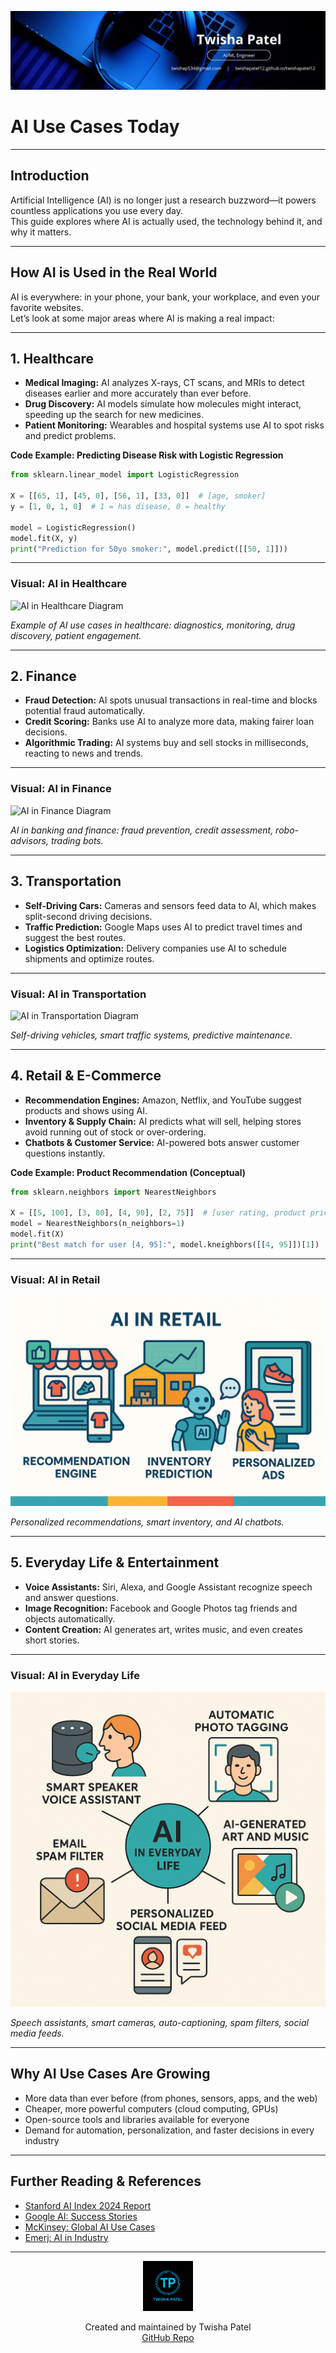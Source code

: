 ![Banner](https://github.com/twishapatel12/AI-ML-Journal/blob/main/assets/aiml-banner.png)

# AI Use Cases Today

---

## Introduction

Artificial Intelligence (AI) is no longer just a research buzzword—it powers countless applications you use every day.  
This guide explores where AI is actually used, the technology behind it, and why it matters.

---

## How AI is Used in the Real World

AI is everywhere: in your phone, your bank, your workplace, and even your favorite websites.  
Let’s look at some major areas where AI is making a real impact:

---

## 1. Healthcare

- **Medical Imaging:** AI analyzes X-rays, CT scans, and MRIs to detect diseases earlier and more accurately than ever before.
- **Drug Discovery:** AI models simulate how molecules might interact, speeding up the search for new medicines.
- **Patient Monitoring:** Wearables and hospital systems use AI to spot risks and predict problems.

**Code Example: Predicting Disease Risk with Logistic Regression**

```python
from sklearn.linear_model import LogisticRegression

X = [[65, 1], [45, 0], [56, 1], [33, 0]]  # [age, smoker]
y = [1, 0, 1, 0]  # 1 = has disease, 0 = healthy

model = LogisticRegression()
model.fit(X, y)
print("Prediction for 50yo smoker:", model.predict([[50, 1]]))
````

---

### Visual: AI in Healthcare

![AI in Healthcare Diagram](https://github.com/twishapatel12/AI-ML-Journal/blob/main/assets/ai-healthcare-diagram.png)

*Example of AI use cases in healthcare: diagnostics, monitoring, drug discovery, patient engagement.*

---

## 2. Finance

* **Fraud Detection:** AI spots unusual transactions in real-time and blocks potential fraud automatically.
* **Credit Scoring:** Banks use AI to analyze more data, making fairer loan decisions.
* **Algorithmic Trading:** AI systems buy and sell stocks in milliseconds, reacting to news and trends.

---

### Visual: AI in Finance

![AI in Finance Diagram](https://github.com/twishapatel12/AI-ML-Journal/blob/main/assets/ai-finance-diagram.png)

*AI in banking and finance: fraud prevention, credit assessment, robo-advisors, trading bots.*

---

## 3. Transportation

* **Self-Driving Cars:** Cameras and sensors feed data to AI, which makes split-second driving decisions.
* **Traffic Prediction:** Google Maps uses AI to predict travel times and suggest the best routes.
* **Logistics Optimization:** Delivery companies use AI to schedule shipments and optimize routes.

---

### Visual: AI in Transportation

![AI in Transportation Diagram](https://github.com/twishapatel12/AI-ML-Journal/blob/main/assets/ai-transport-diagram.png)

*Self-driving vehicles, smart traffic systems, predictive maintenance.*

---

## 4. Retail & E-Commerce

* **Recommendation Engines:** Amazon, Netflix, and YouTube suggest products and shows using AI.
* **Inventory & Supply Chain:** AI predicts what will sell, helping stores avoid running out of stock or over-ordering.
* **Chatbots & Customer Service:** AI-powered bots answer customer questions instantly.

**Code Example: Product Recommendation (Conceptual)**

```python
from sklearn.neighbors import NearestNeighbors

X = [[5, 100], [3, 80], [4, 90], [2, 75]]  # [user rating, product price]
model = NearestNeighbors(n_neighbors=1)
model.fit(X)
print("Best match for user [4, 95]:", model.kneighbors([[4, 95]])[1])
```

---

### Visual: AI in Retail

![AI in Retail Diagram](https://github.com/twishapatel12/AI-ML-Journal/blob/main/assets/ai-retail-diagram.png)

*Personalized recommendations, smart inventory, and AI chatbots.*

---

## 5. Everyday Life & Entertainment

* **Voice Assistants:** Siri, Alexa, and Google Assistant recognize speech and answer questions.
* **Image Recognition:** Facebook and Google Photos tag friends and objects automatically.
* **Content Creation:** AI generates art, writes music, and even creates short stories.

---

### Visual: AI in Everyday Life

![AI in Everyday Life Diagram](https://github.com/twishapatel12/AI-ML-Journal/blob/main/assets/ai-everyday-diagram.png)

*Speech assistants, smart cameras, auto-captioning, spam filters, social media feeds.*

---

## Why AI Use Cases Are Growing

* More data than ever before (from phones, sensors, apps, and the web)
* Cheaper, more powerful computers (cloud computing, GPUs)
* Open-source tools and libraries available for everyone
* Demand for automation, personalization, and faster decisions in every industry

---

## Further Reading & References

* [Stanford AI Index 2024 Report](https://aiindex.stanford.edu/report/)
* [Google AI: Success Stories](https://ai.google/stories/)
* [McKinsey: Global AI Use Cases](https://www.mckinsey.com/capabilities/quantumblack/our-insights/global-ai-survey-ai-proves-its-worth-but-few-scale-impact)
* [Emerj: AI in Industry](https://emerj.com/ai-sector-overviews/ai-in-industry-top-use-cases/)

---

<p align="center">
  <img src="https://github.com/twishapatel12/AI-ML-Journal/blob/main/assets/twisha-patel-logo.png" alt="Twisha Patel Logo" width="80"/>
</p>
<p align="center">
  Created and maintained by Twisha Patel  
  <br>
  <a href="https://github.com/twishapatel12/AI-ML-Journal">GitHub Repo</a>
</p>
